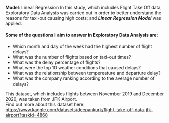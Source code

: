 **Model**: Linear Regression
In this study, which includes Flight Take Off data, Exploratory Data Analysis was carried out in order to better understand the reasons for taxi-out causing high costs; and ***Linear Regression Model*** was applied.

#### Some of the questions I aim to answer in Exploratory Data Analysis are:
- Which month and day of the week had the highest number of flight delays?
- What was the number of flights based on taxi-out times?
- What was the delay percentage of flights?
- What were the top 10 weather conditions that caused delays?
- What was the relationship between tempereature and departure delay?
- What was the company ranking according to the average number of delays?

This dataset, which includes flights between November 2019 and December 2020, was taken from JFK Airport.  
Find out more about this dataset here: https://www.kaggle.com/datasets/deepankurk/flight-take-off-data-jfk-airport?taskId=4868  
